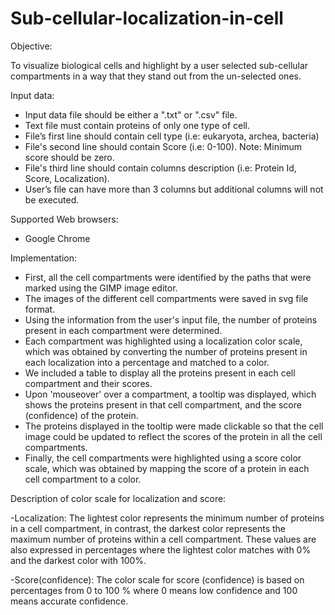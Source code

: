 Sub-cellular-localization-in-cell
==================================================================
Objective:

To visualize biological cells and highlight by a user selected sub-cellular compartments in a way that they stand out from the un-selected ones.

Input data:

- Input data file should be either a ".txt" or ".csv" file.
- Text file must contain proteins of only one type of cell.
- File’s first line should contain cell type (i.e: eukaryota, archea, bacteria)
- File's second line should contain Score (i.e: 0-100). Note: Minimum score should be zero.
- File's third line should contain columns description (i.e: Protein Id, Score, Localization).
- User’s file can have more than 3 columns but additional columns will not be executed.

Supported Web browsers: 

- Google Chrome

Implementation:

- First, all the cell compartments were identified by the paths that were marked using the GIMP image editor.
- The images of the different cell compartments were saved in svg file format.
- Using the information from the user's input file, the number of proteins present in each compartment were determined.
- Each compartment was highlighted using a localization color scale, which was obtained by converting the number of proteins present in each localization into a percentage and matched to a color.
- We included a table to display all the proteins present in each cell compartment and their scores.
- Upon 'mouseover' over a compartment, a tooltip was displayed, which shows the proteins present in that cell compartment, and the score (confidence) of the protein.
- The proteins displayed in the tooltip were made clickable so that the cell image could be updated to reflect the scores of the protein in all the cell compartments.
- Finally, the cell compartments were highlighted using a score color scale, which was obtained by mapping the score of a protein in each cell compartment to a color.


Description of color scale for localization and score:

-Localization:
The lightest color represents the minimum number of proteins in a cell compartment, in contrast, the darkest color represents the maximum number of proteins within a cell compartment. These values are also expressed in percentages where the lightest color matches with 0% and the darkest color with 100%.

-Score(confidence):
The color scale for score (confidence) is based on percentages from 0 to 100 % where 0 means low confidence and 100 means accurate confidence. 

